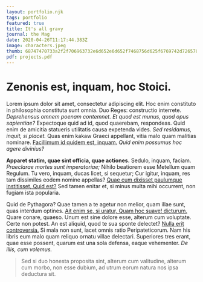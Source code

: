 ```yaml
---
layout: portfolio.njk
tags: portfolio
featured: true
title: It's all gravy
journal: the Mag
date: 2020-04-26T11:17:44.383Z
image: characters.jpeg
thumb: 68747470733a2f2f706963732e6d652e6d652f7468756d625f6769742d7265706f2d6769742d70756c6c2d6769742d6d657267652d636f6e666c6963742d67696c742d36323032333832312e706e67.png
pdf: projects.pdf
---
```



# Zenonis est, inquam, hoc Stoici.

Lorem ipsum dolor sit amet, consectetur adipiscing elit. Hoc enim constituto in philosophia constituta sunt omnia. Duo Reges: constructio interrete. *Deprehensus omnem poenam contemnet.* *Et quod est munus, quod opus sapientiae?* Expectoque quid ad id, quod quaerebam, respondeas. Quid enim de amicitia statueris utilitatis causa expetenda vides. *Sed residamus, inquit, si placet.* Quas enim kakaw Graeci appellant, vitia malo quam malitias nominare. [Facillimum id quidem est, inquam.](http://loripsum.net/) *Quid enim possumus hoc agere divinius?*

**Apparet statim, quae sint officia, quae actiones.** Sedulo, inquam, faciam. *Praeclarae mortes sunt imperatoriae;* Nihilo beatiorem esse Metellum quam Regulum. Tu vero, inquam, ducas licet, si sequetur; Cur igitur, inquam, res tam dissimiles eodem nomine appellas? [Quae cum dixisset paulumque institisset, Quid est?](http://loripsum.net/) Sed tamen enitar et, si minus multa mihi occurrent, non fugiam ista popularia.

Quid de Pythagora? Quae tamen a te agetur non melior, quam illae sunt, quas interdum optines. [Ait enim se, si uratur, Quam hoc suave! dicturum.](http://loripsum.net/) Quare conare, quaeso. Unum est sine dolore esse, alterum cum voluptate. Certe non potest. An est aliquid, quod te sua sponte delectet? [Nulla erit controversia.](http://loripsum.net/) Si mala non sunt, iacet omnis ratio Peripateticorum. Nam his libris eum malo quam reliquo ornatu villae delectari. Superiores tres erant, quae esse possent, quarum est una sola defensa, eaque vehementer. *De illis, cum volemus.*

> Sed si duo honesta proposita sint, alterum cum valitudine, alterum cum morbo, non esse dubium, ad utrum eorum natura nos ipsa deductura sit.